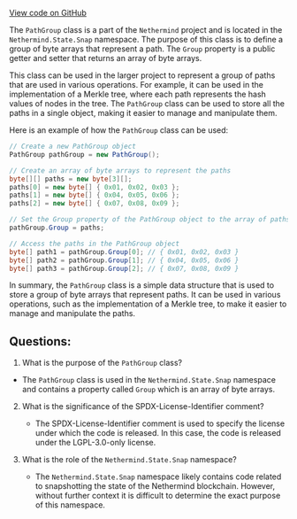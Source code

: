 [View code on GitHub](https://github.com/nethermindeth/nethermind/Nethermind.State/Snap/PathGroup.cs)

The `PathGroup` class is a part of the `Nethermind` project and is located in the `Nethermind.State.Snap` namespace. The purpose of this class is to define a group of byte arrays that represent a path. The `Group` property is a public getter and setter that returns an array of byte arrays. 

This class can be used in the larger project to represent a group of paths that are used in various operations. For example, it can be used in the implementation of a Merkle tree, where each path represents the hash values of nodes in the tree. The `PathGroup` class can be used to store all the paths in a single object, making it easier to manage and manipulate them.

Here is an example of how the `PathGroup` class can be used:

```csharp
// Create a new PathGroup object
PathGroup pathGroup = new PathGroup();

// Create an array of byte arrays to represent the paths
byte[][] paths = new byte[3][];
paths[0] = new byte[] { 0x01, 0x02, 0x03 };
paths[1] = new byte[] { 0x04, 0x05, 0x06 };
paths[2] = new byte[] { 0x07, 0x08, 0x09 };

// Set the Group property of the PathGroup object to the array of paths
pathGroup.Group = paths;

// Access the paths in the PathGroup object
byte[] path1 = pathGroup.Group[0]; // { 0x01, 0x02, 0x03 }
byte[] path2 = pathGroup.Group[1]; // { 0x04, 0x05, 0x06 }
byte[] path3 = pathGroup.Group[2]; // { 0x07, 0x08, 0x09 }
```

In summary, the `PathGroup` class is a simple data structure that is used to store a group of byte arrays that represent paths. It can be used in various operations, such as the implementation of a Merkle tree, to make it easier to manage and manipulate the paths.
## Questions: 
 1. What is the purpose of the `PathGroup` class?
   - The `PathGroup` class is used in the `Nethermind.State.Snap` namespace and contains a property called `Group` which is an array of byte arrays.

2. What is the significance of the SPDX-License-Identifier comment?
   - The SPDX-License-Identifier comment is used to specify the license under which the code is released. In this case, the code is released under the LGPL-3.0-only license.

3. What is the role of the `Nethermind.State.Snap` namespace?
   - The `Nethermind.State.Snap` namespace likely contains code related to snapshotting the state of the Nethermind blockchain. However, without further context it is difficult to determine the exact purpose of this namespace.